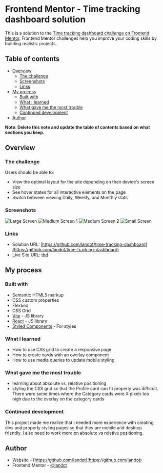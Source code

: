 # Frontend Mentor - Time tracking dashboard solution

This is a solution to the [Time tracking dashboard challenge on Frontend Mentor](https://www.frontendmentor.io/challenges/time-tracking-dashboard-UIQ7167Jw). Frontend Mentor challenges help you improve your coding skills by building realistic projects. 

## Table of contents

- [Overview](#overview)
  - [The challenge](#the-challenge)
  - [Screenshots](#screenshots)
  - [Links](#links)
- [My process](#my-process)
  - [Built with](#built-with)
  - [What I learned](#what-i-learned)
  - [What gave me the most trouble](#what-gave-me-the-most-trouble)
  - [Continued development](#continued-development)
- [Author](#author)

**Note: Delete this note and update the table of contents based on what sections you keep.**

## Overview

### The challenge

Users should be able to:

- View the optimal layout for the site depending on their device's screen size
- See hover states for all interactive elements on the page
- Switch between viewing Daily, Weekly, and Monthly stats

### Screenshots

![Large Screen](./screenshots/large-screen.png)
![Medium Screen 1](./screenshots/medium-screen-1.png)
![Medium Screen 2](./screenshots/medium-screen-2.png)
![Small Screen](./screenshots/small-screen.png)

### Links

- Solution URL: [https://github.com/landot/time-tracking-dashboard](https://github.com/landot/time-tracking-dashboard)
- Live Site URL: [tbd](tbd)

## My process

### Built with

- Semantic HTML5 markup
- CSS custom properties
- Flexbox
- CSS Grid
- [Vite](https://vitejs.dev/) - JS library
- [React](https://reactjs.org/) - JS library
- [Styled Components](https://styled-components.com/) - For styles


### What I learned

- How to use CSS grid to create a responsive page
- How to create cards with an overlay component
- How to use media queries to update mobile styling

### What gave me the most trouble

- learning about absolute vs. relative positioning
- styling the CSS grid so that the Profile card can fit properly was difficult. There were some times where the Category cards were X pixels too high due to the overlay on the category cards


### Continued development

This project made me realize that I needed more experience with creating divs and properly styling pages so that they are mobile and desktop friendly. I also need to work more on absolute vs relative positioning.


## Author

- Website - [https://github.com/landot](https://github.com/landot)
- Frontend Mentor - [@landot](https://www.frontendmentor.io/profile/landot)

